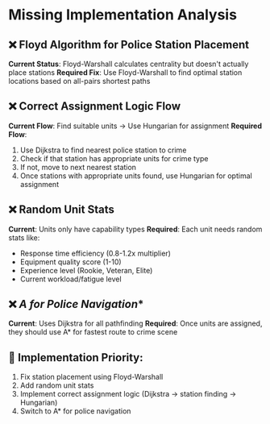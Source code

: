 # Missing Implementation Analysis

## ❌ **Floyd Algorithm for Police Station Placement**
**Current Status**: Floyd-Warshall calculates centrality but doesn't actually place stations
**Required Fix**: Use Floyd-Warshall to find optimal station locations based on all-pairs shortest paths

## ❌ **Correct Assignment Logic Flow**
**Current Flow**: Find suitable units → Use Hungarian for assignment
**Required Flow**: 
1. Use Dijkstra to find nearest police station to crime
2. Check if that station has appropriate units for crime type
3. If not, move to next nearest station
4. Once stations with appropriate units found, use Hungarian for optimal assignment

## ❌ **Random Unit Stats**
**Current**: Units only have capability types
**Required**: Each unit needs random stats like:
- Response time efficiency (0.8-1.2x multiplier)
- Equipment quality score (1-10)
- Experience level (Rookie, Veteran, Elite)
- Current workload/fatigue level

## ❌ **A* for Police Navigation**
**Current**: Uses Dijkstra for all pathfinding
**Required**: Once units are assigned, they should use A* for fastest route to crime scene

## 🔧 **Implementation Priority:**
1. Fix station placement using Floyd-Warshall
2. Add random unit stats
3. Implement correct assignment logic (Dijkstra → station finding → Hungarian)
4. Switch to A* for police navigation
